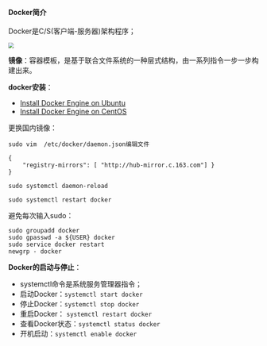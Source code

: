 #### Docker简介



Docker是C/S(客户端-服务器)架构程序；

<img src="D:\Github\StudyNote\运维\asset\docker架构.png" style="zoom:67%;" />



**镜像**：容器模板，是基于联合文件系统的一种层式结构，由一系列指令一步一步构建出来。



**docker安装**：

* [Install Docker Engine on Ubuntu](https://docs.docker.com/engine/install/ubuntu/)
* [Install Docker Engine on CentOS](https://docs.docker.com/engine/install/centos/)

更换国内镜像：

```
sudo vim  /etc/docker/daemon.json编辑文件

{
    "registry-mirrors": [ "http://hub-mirror.c.163.com"] }
}

sudo systemctl daemon-reload 

sudo systemctl restart docker
```

避免每次输入sudo：

```
sudo groupadd docker
sudo gpasswd -a ${USER} docker
sudo service docker restart
newgrp - docker
```

**Docker的启动与停止**：

* systemctl命令是系统服务管理器指令；
* 启动Docker：`systemctl start docker`
* 停止Docker：`systemctl stop docker`
* 重启Docker： `systemctl restart docker`
* 查看Docker状态：`systemctl status docker`
* 开机启动：`systemctl enable docker`

  